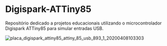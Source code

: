 # Digispark-ATTiny85
Repositório dedicado a projetos educacionais utilizando o microcontrolador Digispark ATTiny85 para simular entradas USB.

![placa_digispark_attiny85_attiny_85_usb_893_1_20200408103303](https://github.com/user-attachments/assets/ad71fd4f-9bfb-4a12-b202-56f4256b60f8)
